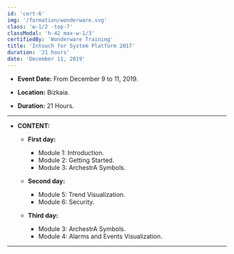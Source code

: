 ```yaml
---
id: 'cert-6'
img: '/formation/wonderware.svg'
class: 'w-1/2 -top-7'
classModal: 'h-42 max-w-1/3'
certifiedBy: 'Wonderware Training'
title: 'Intouch for System Platform 2017'
duration: '21 hours'
date: 'December 11, 2019'
---
```


- **Event Date:** From December 9 to 11, 2019.

- **Location:** Bizkaia.

- **Duration:** 21 Hours.

---

- **CONTENT:**

  - **First day:**

    - Module 1: Introduction.
    - Module 2: Getting Started.
    - Module 3: ArchestrA Symbols.

  - **Second day:**

    - Module 5: Trend Visualization.
    - Module 6: Security.

  - **Third day:**

    - Module 3: ArchestrA Symbols.
    - Module 4: Alarms and Events Visualization.

---
